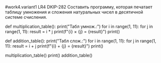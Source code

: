 #work4.variant1
LR4 DKIP-282
Составить программу, которая печатает таблицу умножения
и сложения натуральных чисел в десятичной системе счисления.

def multiplication_table():
    print("Табл умнож.:")
    for i in range(1, 11):
        for j in range(1, 11):
            result = i * j
            print(f"{i} × {j} = {result}")
        print()

def addition_table():
    print("Табл слож.:")
    for i in range(1, 11):
        for j in range(1, 11):
            result = i + j
            print(f"{i} + {j} = {result}")
        print()

multiplication_table()
print()
addition_table()
